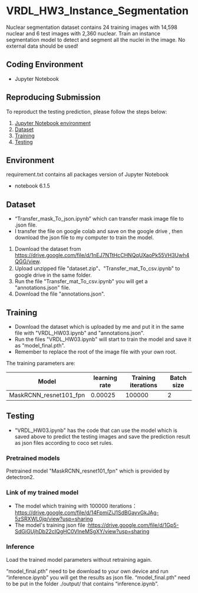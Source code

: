 # VRDL_HW3_Instance_Segmentation
Nuclear segmentation dataset contains 24 training images with 14,598 nuclear and 6 test images with 2,360 nuclear.
Train an instance segmentation model to detect and segment all the nuclei in the image.
No external data should be used!

## Coding Environment
- Jupyter Notebook

## Reproducing Submission
To reproduct the testing prediction, please follow the steps below:
1. [Jupyter Notebook environment](#environment)
2. [Dataset](#dataset)
3. [Training](#training)
4. [Testing](#testing)

## Environment
requirement.txt contains all packages version of Jupyter Notebook
- notebook 6.1.5  

## Dataset
- “Transfer_mask_To_json.ipynb” which can transfer mask image file to .json file. 
- I transfer the file on google colab and save on the google drive , then download the json file to my computer to train the model.
1. Download the dataset from https://drive.google.com/file/d/1nEJ7NTtHcCHNQqUXaoPk55VH3Uwh4QGG/view.
2. Upload unzipped file "dataset.zip"、"Transfer_mat_To_csv.ipynb" to google drive in the same folder.
3. Run the file "Transfer_mat_To_csv.ipynb" you will get a "annotations.json" file.
4. Download the file "annotations.json".



## Training
- Download the dataset which is uploaded by me and put it in the same file with "VRDL_HW03.ipynb" and "annotations.json".
- Run the files "VRDL_HW03.ipynb" will start to train the model and save it as "model_final.pth".
- Remember to replace the root of the image file with your own root.

The training parameters are:

Model | learning rate | Training iterations | Batch size
------------------------ | ------------------------- | ------------------------- | -------------------------
MaskRCNN_resnet101_fpn | 0.00025 | 100000 | 2

## Testing
- "VRDL_HW03.ipynb" has the code that can use the model which is saved above to predict the testing images and save the prediction result as json files according to coco set rules.

### Pretrained models
Pretrained model "MaskRCNN_resnet101_fpn" which is provided by detectron2.

### Link of my trained model
- The model which training with 100000 iterations：https://drive.google.com/file/d/14FpmiZiJ1SdBGayvGkJAg-5zSRXWL0jq/view?usp=sharing
- The model's training json file :https://drive.google.com/file/d/1Gp5-SdGiGUjhDb22cIQgHC0VIneMSgXY/view?usp=sharing

### Inference

Load the trained model parameters without retraining again.

“model_final.pth” need to be download to your own device and run “inference.ipynb” you will get the results as json file.
“model_final.pth” need to be put in the folder ./output/ that contains “inference.ipynb”.
